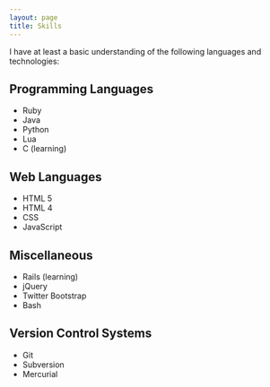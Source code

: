 ```yaml
---
layout: page
title: Skills
---
```


<!-- skills -->
I have at least a basic understanding of the following languages and
technologies:

## Programming Languages
- Ruby
- Java
- Python
- Lua
- C (learning)

## Web Languages
- HTML 5
- HTML 4
- CSS
- JavaScript

## Miscellaneous
- Rails (learning)
- jQuery
- Twitter Bootstrap
- Bash

## Version Control Systems
- Git
- Subversion
- Mercurial
